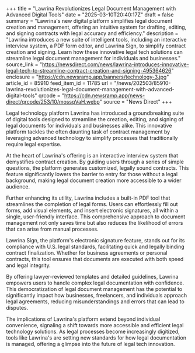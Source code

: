 +++
title = "Lawrina Revolutionizes Legal Document Management with Advanced Digital Tools"
date = "2025-03-10T20:40:17Z"
draft = false
summary = "Lawrina's new digital platform simplifies legal document creation and management, offering an intuitive system for drafting, editing, and signing contracts with legal accuracy and efficiency."
description = "Lawrina introduces a new suite of intelligent tools, including an interactive interview system, a PDF form editor, and Lawrina Sign, to simplify contract creation and signing. Learn how these innovative legal tech solutions can streamline legal document management for individuals and businesses."
source_link = "https://newsdirect.com/news/lawrina-introduces-innovative-legal-tech-to-streamline-contract-creation-and-signing-495364626"
enclosure = "https://cdn.newsramp.app/banners/technology-3.jpg"
article_id = 85910
feed_item_id = 11785
url = "/news/202503/85910-lawrina-revolutionizes-legal-document-management-with-advanced-digital-tools"
qrcode = "https://cdn.newsramp.app/news-direct/qrcode/253/10/mossqVaH.webp"
source = "News Direct"
+++

<p>Legal technology platform Lawrina has introduced a groundbreaking suite of digital tools designed to streamline the creation, editing, and signing of legal documents for individuals and businesses alike. This innovative platform tackles the often daunting task of contract management by leveraging advanced technology to simplify processes that traditionally require legal expertise.</p><p>At the heart of Lawrina's offering is an interactive interview system that demystifies contract creation. By guiding users through a series of simple questions, the platform generates customized, legally sound contracts. This feature significantly lowers the barrier to entry for those without a legal background, making legal document creation more accessible to a wider audience.</p><p>Further enhancing its utility, Lawrina includes a built-in PDF tool that streamlines the completion of legal forms. Users can effortlessly fill out forms, add visual elements, and insert electronic signatures, all within a single, user-friendly interface. This comprehensive approach to document management not only saves time but also reduces the likelihood of errors that can arise from manual processes.</p><p>Lawrina Sign, the platform's electronic signature feature, stands out for its compliance with U.S. legal standards, facilitating quick and legally binding contract finalization. Whether for business agreements or personal contracts, this tool ensures that documents are executed with both speed and legal integrity.</p><p>By offering lawyer-reviewed templates and detailed guidelines, Lawrina empowers users to handle complex legal documentation with confidence. This democratization of legal document management has the potential to significantly impact how businesses, freelancers, and individuals approach legal agreements, reducing misunderstandings and errors that can lead to disputes.</p><p>The implications of Lawrina's platform extend beyond individual convenience, signaling a shift towards more accessible and efficient legal technology solutions. As legal processes become increasingly digitized, tools like Lawrina's are setting new standards for how legal documentation is managed, offering a glimpse into the future of legal tech innovation.</p>